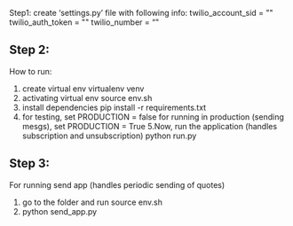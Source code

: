 Step1:
create ‘settings.py’ file with following info:
twilio_account_sid = "<twilio account id>"
twilio_auth_token = "<twilio auth token>"
twilio_number = “<twilio ph number>"

Step 2:
----------
How to run:
1. create virtual env
virtualenv venv
2. activating virtual env
source env.sh
3. install dependencies
pip install -r requirements.txt
4. for testing, set
PRODUCTION = false
for running in production (sending mesgs), set
PRODUCTION = True
5.Now, run the application (handles subscription and unsubscription)
python run.py

Step 3:
---------
For running send app (handles periodic sending of quotes)
1. go to the folder and run
source env.sh
2. python send_app.py
